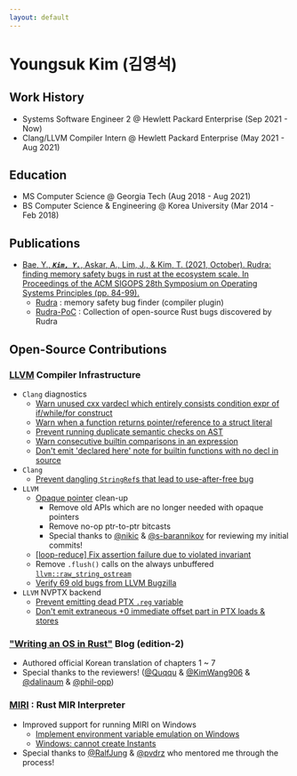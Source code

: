 ```yaml
---
layout: default
---
```


# Youngsuk Kim (김영석)

## Work History
* Systems Software Engineer 2 @ Hewlett Packard Enterprise (Sep 2021 - Now)
* Clang/LLVM Compiler Intern @ Hewlett Packard Enterprise (May 2021 - Aug 2021)

## Education
* MS Computer Science @ Georgia Tech (Aug 2018 - Aug 2021)
* BS Computer Science & Engineering @ Korea University (Mar 2014 - Feb 2018)

## Publications
* [Bae, Y., ***`Kim, Y.`***, Askar, A., Lim, J., & Kim, T. (2021, October). Rudra: finding memory safety bugs in rust at the ecosystem scale. In Proceedings of the ACM SIGOPS 28th Symposium on Operating Systems Principles (pp. 84-99).](https://dl.acm.org/doi/10.1145/3477132.3483570)
  * [Rudra](https://github.com/sslab-gatech/Rudra) : memory safety bug finder (compiler plugin)
  * [Rudra-PoC](https://github.com/sslab-gatech/Rudra-PoC) : Collection of open-source Rust bugs discovered by Rudra

## Open-Source Contributions

### [LLVM](https://github.com/llvm/llvm-project/commits?author=JOE1994) Compiler Infrastructure
* `Clang` diagnostics
  * [Warn unused cxx vardecl which entirely consists condition expr of if/while/for construct](https://github.com/llvm/llvm-project/pull/87348)
  * [Warn when a function returns pointer/reference to a struct literal](https://github.com/llvm/llvm-project/pull/83741)
  * [Prevent running duplicate semantic checks on AST](https://github.com/llvm/llvm-project/pull/90625)
  * [Warn consecutive builtin comparisons in an expression](https://github.com/llvm/llvm-project/pull/92200)
  * [Don't emit 'declared here' note for builtin functions with no decl in source](https://github.com/llvm/llvm-project/pull/93394)
* `Clang`
  * [Prevent dangling `StringRef`s that lead to use-after-free bug](cce/master.20240716202438_7934e61602de0159b2d07f7ed26b1f552671f375-debug)
* `LLVM`
  * [Opaque pointer](https://llvm.org/docs/OpaquePointers.html) clean-up
    * Remove old APIs which are no longer needed with opaque pointers
    * Remove no-op ptr-to-ptr bitcasts
    * Special thanks to [@nikic](https://github.com/nikic) & [@s-barannikov](https://github.com/s-barannikov) for reviewing my initial commits!
  * [[loop-reduce] Fix assertion failure due to violated invariant](https://github.com/llvm/llvm-project/pull/112576)
  * Remove `.flush()` calls on the always unbuffered [`llvm::raw_string_ostream`](https://llvm.org/doxygen/classllvm_1_1raw__string__ostream.html)
  * [Verify 69 old bugs from LLVM Bugzilla](https://github.com/llvm/llvm-project/issues?q=label%3Abugzilla+commenter%3AJOE1994)
* `LLVM` NVPTX backend
  * [Prevent emitting dead PTX `.reg` variable](https://github.com/llvm/llvm-project/pull/89004)
  * [Don't emit extraneous +0 immediate offset part in PTX loads & stores](https://github.com/llvm/llvm-project/pull/113017)

### ["Writing an OS in Rust"](https://github.com/phil-opp/blog_os/commits?author=JOE1994) Blog (edition-2)
* Authored official Korean translation of chapters 1 ~ 7
* Special thanks to the reviewers! ([@Quqqu](https://github.com/QuqqU) & [@KimWang906](https://github.com/KimWang906) & [@dalinaum](https://github.com/dalinaum) & [@phil-opp](https://github.com/phil-opp))

### [MIRI](https://github.com/rust-lang/miri/commits?author=JOE1994) : Rust MIR Interpreter
* Improved support for running MIRI on Windows
  * [Implement environment variable emulation on Windows](https://github.com/rust-lang/miri/issues/707)
  * [Windows: cannot create Instants](https://github.com/rust-lang/miri/issues/1291)
* Special thanks to [@RalfJung](https://github.com/RalfJung) & [@pvdrz](https://github.com/pvdrz) who mentored me through the process!
